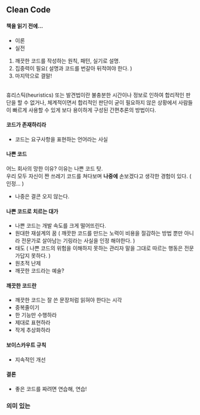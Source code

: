 ## Clean Code

#### 책을 읽기 전에...
 - 이론
 - 실전
1. 깨끗한 코드를 작성하는 원칙, 패턴, 실기로 설명. <br/>
2. 집중력이 필요( 설명과 코드를 번갈아 뒤적여야 한다. ) <br/>
3. 마지막으로 결말! <br/>
<br/>
휴리스틱(heuristics) 또는 발견법이란 불충분한 시간이나 정보로 인하여 합리적인 판단을 할 수 없거나, 체계적이면서 합리적인 판단이 굳이 필요하지 않은 상황에서 사람들이 빠르게 사용할 수 있게 보다 용이하게 구성된 간편추론의 방법이다.


#### 코드가 존재하리라
- 코드는 요구사항을 표현하는 언어라는 사실

#### 나쁜 코드
어느 회사의 망한 이유? 이유는 나쁜 코드 탓. <br/>
우리 모두 자신이 짠 쓰레기 코드를 쳐다보며 **나중에** 손보겠다고 생각한 경험이 있다. ( 인정... ) <br/>
- 나중은 결콘 오지 않는다.

#### 나쁜 코드로 치르는 대가
- 나쁜 코드는 개발 속도를 크게 떨어뜨린다.
- 원대한 재설계의 꿈 ( 깨끗한 코드를 만드는 노력이 비용을 절감하는 방법 뿐만 아니라 전문가로 살아남는 기링라는 사실을 인정 해야한다. )
- 태도 ( 나쁜 코드의 위험을 이해하지 못하는 관리자 말을 그대로 따르는 행동은 전문가답지 못하다. )
- 원초적 난제
- 깨끗한 코드라는 예술?

#### 깨끗한 코드란
- 깨끗한 코드는 잘 쓴 문장처럼 읽혀야 한다는 시각
- 중복줄이기
- 한 기능만 수행하라
- 제대로 표현하라
- 작게 추상화하라

#### 보이스카우트 규칙
 - 지속적인 개선

#### 결론
- 좋은 코드를 짜려면 연습해, 연습!

### 의미 있는 
